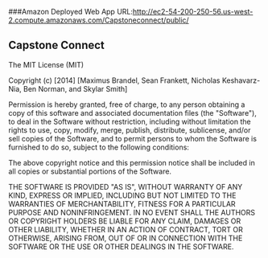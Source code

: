 ###Amazon Deployed Web App
URL:http://ec2-54-200-250-56.us-west-2.compute.amazonaws.com/Capstoneconnect/public/

## Capstone Connect
The MIT License (MIT)

Copyright (c) [2014] [Maximus Brandel, Sean Frankett, Nicholas Keshavarz-Nia, Ben Norman, and Skylar Smith]


Permission is hereby granted, free of charge, to any person obtaining a copy
 of this software and associated documentation files (the "Software"), to deal 
in the Software without restriction, including without limitation the rights 
to use, copy, modify, merge, publish, distribute, sublicense, and/or sell 
copies of the Software, and to permit persons to whom the Software is 
furnished to do so, subject to the following conditions:

The above copyright notice and this permission notice shall be included in all
copies or substantial portions of the Software.

THE SOFTWARE IS PROVIDED "AS IS", WITHOUT WARRANTY OF ANY KIND, EXPRESS OR 
IMPLIED, INCLUDING BUT NOT LIMITED TO THE WARRANTIES OF MERCHANTABILITY,
FITNESS FOR A PARTICULAR PURPOSE AND NONINFRINGEMENT. IN NO EVENT SHALL THE 
AUTHORS OR COPYRIGHT HOLDERS BE LIABLE FOR ANY CLAIM, DAMAGES OR OTHER 
LIABILITY, WHETHER IN AN ACTION OF CONTRACT, TORT OR OTHERWISE, ARISING FROM, 
OUT OF OR IN CONNECTION WITH THE SOFTWARE OR THE USE OR OTHER DEALINGS IN THE 
SOFTWARE.


